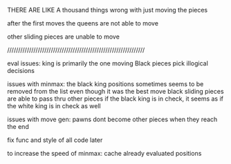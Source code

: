 THERE ARE LIKE A thousand things wrong with just moving the pieces

after the first moves the queens are not able to move

other sliding pieces are unable to move



///////////////////////////////////////////////////////////////

eval issues:
king is primarily the one moving
Black pieces pick illogical decisions

issues with minmax:
the black king positions sometimes seems to be removed from the list even though it was the best move
black sliding pieces are able to pass thru other pieces
if the black king is in check, it seems as if the white king is in check as well


issues with move gen:
pawns dont become other pieces when they reach the end 


fix func and style of all code later

to increase the speed of minmax: cache already evaluated positions
